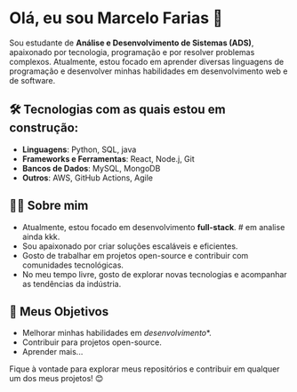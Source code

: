 # Olá, eu sou Marcelo Farias 👋

Sou estudante de **Análise e Desenvolvimento de Sistemas (ADS)**, apaixonado por tecnologia, programação e por resolver problemas complexos. Atualmente, estou focado em aprender diversas linguagens de programação e desenvolver minhas habilidades em desenvolvimento web e de software.

## 🛠️ Tecnologias com as quais estou em construção:

- **Linguagens**: Python, SQL, java
- **Frameworks e Ferramentas**: React, Node.j, Git
- **Bancos de Dados**: MySQL, MongoDB
- **Outros**:  AWS, GitHub Actions, Agile

## 👨‍💻 Sobre mim

- Atualmente, estou focado em desenvolvimento **full-stack**. # em analise ainda kkk.
- Sou apaixonado por criar soluções escaláveis e eficientes.
- Gosto de trabalhar em projetos open-source e contribuir com comunidades tecnológicas.
- No meu tempo livre, gosto de explorar novas tecnologias e acompanhar as tendências da indústria.

## 🎯 Meus Objetivos

- Melhorar minhas habilidades em *desenvolvimento**.
- Contribuir para projetos open-source.
- Aprender mais...

Fique à vontade para explorar meus repositórios e contribuir em qualquer um dos meus projetos! 😊
